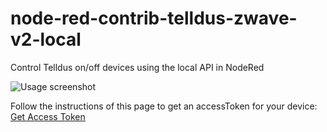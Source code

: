 # node-red-contrib-telldus-zwave-v2-local
Control Telldus on/off devices using the local API in NodeRed

![Usage screenshot](https://raw.githubusercontent.com/perbrage/node-red-contrib-telldus-zwave-v2-local/master/screenshot.png "Example usage device node")

Follow the instructions of this page to get an accessToken for your device:
[Get Access Token](http://api.telldus.net/localapi/api/authentication.html#step-1-request-a-request-token)